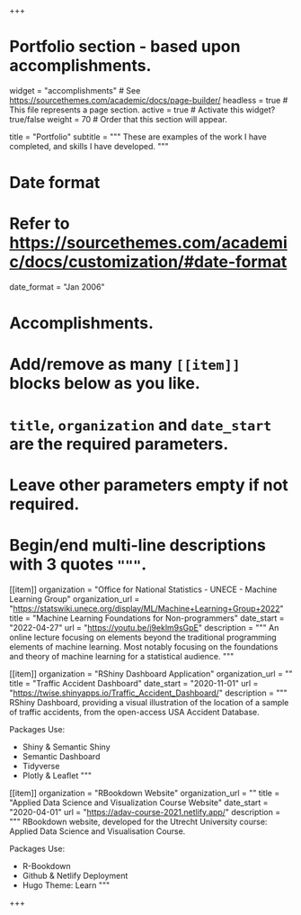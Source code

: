 +++
# Portfolio section - based upon accomplishments.
widget = "accomplishments"  # See https://sourcethemes.com/academic/docs/page-builder/
headless = true  # This file represents a page section.
active = true  # Activate this widget? true/false
weight = 70  # Order that this section will appear.

title = "Portfolio"
subtitle = """
These are examples of the work I have completed, and skills I have developed.
"""

# Date format
#   Refer to https://sourcethemes.com/academic/docs/customization/#date-format
date_format = "Jan 2006"

# Accomplishments.
#   Add/remove as many `[[item]]` blocks below as you like.
#   `title`, `organization` and `date_start` are the required parameters.
#   Leave other parameters empty if not required.
#   Begin/end multi-line descriptions with 3 quotes `"""`.

[[item]]
  organization = "Office for National Statistics - UNECE - Machine Learning Group"
  organization_url = "https://statswiki.unece.org/display/ML/Machine+Learning+Group+2022"
  title = "Machine Learning Foundations for Non-programmers"
  date_start = "2022-04-27"
  url = "https://youtu.be/j9eklm9sGpE"
  description = """
  An online lecture focusing on elements beyond the traditional programming elements of machine learning. Most notably focusing on the foundations and theory of machine learning for a statistical audience.
  """
  
[[item]]
  organization = "RShiny Dashboard Application"
  organization_url = ""
  title = "Traffic Accident Dashboard"
  date_start = "2020-11-01"
  url = "https://twise.shinyapps.io/Traffic_Accident_Dashboard/"
  description = """
  RShiny Dashboard, providing a visual illustration of the location of a sample of traffic accidents, from the open-access USA Accident Database.  
  
  Packages Use:
  * Shiny & Semantic Shiny
  * Semantic Dashboard
  * Tidyverse
  * Plotly & Leaflet
  """
  
[[item]]
  organization = "RBookdown Website"
  organization_url = ""
  title = "Applied Data Science and Visualization Course Website"
  date_start = "2020-04-01"
  url = "https://adav-course-2021.netlify.app/"
  description = """
  RBookdown website, developed for the Utrecht University course: Applied Data Science and Visualisation Course.   
  
  Packages Use:
  * R-Bookdown
  * Github & Netlify Deployment
  * Hugo Theme: Learn
  """  
  

+++
